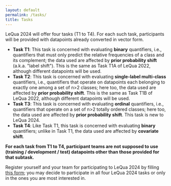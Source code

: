 ```yaml
---
layout: default
permalink: /tasks/
title: Tasks
---
```


LeQua 2024 will offer four tasks (T1 to T4). For each such task, participants will be provided with datapoints already converted in vector form.

- **Task T1**: This task is concerned with evaluating **binary** quantifiers, i.e., quantifiers that must only predict the relative frequencies of a class and its complement; the data used are affected by **prior probability shift** (a.k.a. "label shift"). This is the same as Task T1A of LeQua 2022, although different datapoints will be used.
- **Task T2**: This task is concerned with evaluating **single-label multi-class** quantifiers, i.e., quantifiers that operate on datapoints each belonging to exactly one among a set of n>2 classes; here too, the data used are affected by **prior probability shift**. This is the same as Task T1B of LeQua 2022, although different datapoints will be used.
- **Task T3**: This task is concerned with evaluating **ordinal** quantifiers, i.e., quantifiers that operate on a set of n>2 totally ordered classes; here too, the data used are affected by **prior probability shift**. This task is new to LeQua 2024.
- **Task T4**: Like Task T1, this task is concerned with evaluating **binary** quantifiers; unlike in Task T1, the data used are affected by **covariate shift**.

**For each task from T1 to T4, participant teams are not supposed to use (training / development / test) datapoints other than those provided for that subtask.**

Register yourself and your team for participating to LeQua 2024 by filling [this form](https://forms.gle/1U8g9fP5qzzpF5TJ6); you may decide to participate in all four LeQua 2024 tasks or only in the ones you are most interested in.
